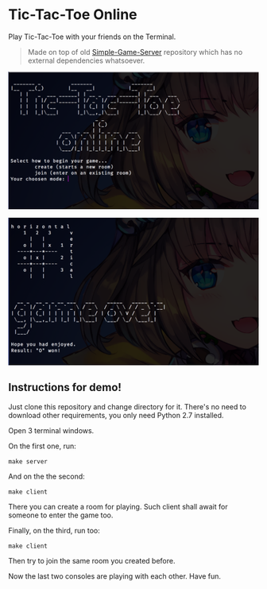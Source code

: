 # Tic-Tac-Toe Online

Play Tic-Tac-Toe with your friends on the Terminal.

> Made on top of old [Simple-Game-Server](https://github.com/Ganapati/Simple-Game-Server)
repository which has no external dependencies whatsoever.

![(main menu screenshot)](github_assets/main_menu.png)

![(game over screenshot)](github_assets/game_over.png)

## Instructions for demo!

Just clone this repository and change directory for it. There's no need to download other
requirements, you only need Python 2.7 installed.

Open 3 terminal windows.

On the first one, run:
```
make server
```

And on the the second:
```
make client
```

There you can create a room for playing. Such client shall await for someone to enter
the game too.

Finally, on the third, run too:
```
make client
```

Then try to join the same room you created before.

Now the last two consoles are playing with each other. Have fun.
